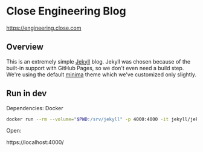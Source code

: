 # Close Engineering Blog

https://engineering.close.com

## Overview

This is an extremely simple [Jekyll](https://jekyllrb.com/) blog. Jekyll was chosen because of the built-in support with GitHub Pages, so we don't even need a build step. We're using the default [minima](https://github.com/jekyll/minima) theme which we've customized only slightly.

## Run in dev

Dependencies: Docker

```sh
docker run --rm --volume="$PWD:/srv/jekyll" -p 4000:4000 -it jekyll/jekyll jekyll serve
```

Open:

https://localhost:4000/